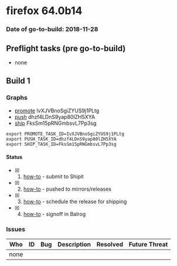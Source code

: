 # firefox 64.0b14

### Date of go-to-build: 2018-11-28

## Preflight tasks (pre go-to-build)
- none

## Build 1  

### Graphs
* [promote](https://tools.taskcluster.net/push-inspector/#/IvXJVBnoSgiZYUS9j1PLtg) IvXJVBnoSgiZYUS9j1PLtg
* [push](https://tools.taskcluster.net/push-inspector/#/dhzf4LDnS9yap80lZH5XYA) dhzf4LDnS9yap80lZH5XYA
* [ship](https://tools.taskcluster.net/push-inspector/#/FksSm15pRNGmbsvL7Pp3sg) FksSm15pRNGmbsvL7Pp3sg
```
export PROMOTE_TASK_ID=IvXJVBnoSgiZYUS9j1PLtg
export PUSH_TASK_ID=dhzf4LDnS9yap80lZH5XYA
export SHIP_TASK_ID=FksSm15pRNGmbsvL7Pp3sg
```


#### Status
- [x] 1.  [how-to](https://wiki.mozilla.org/Release:Release_Automation_on_Mercurial:Starting_a_Release#Submit_to_Ship_It)  - submit to Shipit
- [x] 2.  [how-to](https://github.com/mozilla-releng/releasewarrior-2.0/blob/master/docs/release-promotion/desktop/howto.md#push-artifacts-to-releases-directory)  - pushed to mirrors/releases
- [x] 3.  [how-to](https://github.com/mozilla-releng/releasewarrior-2.0/blob/master/docs/release-promotion/desktop/howto.md#ship-the-release)  - schedule the release for shipping
- [x] 4.  [how-to](https://github.com/mozilla-releng/releasewarrior-2.0/blob/master/docs/release-promotion/desktop/howto.md#obtain-sign-offs-for-changes)  - signoff in Balrog

### Issues
| Who                 | ID               | Bug                                                                 | Description                | Resolved                | Future Threat                |
| ------------------- | ---------------- | ------------------------------------------------------------------- | -------------------------- | ----------------------- | ---------------------------- |
| none | | | | | |

